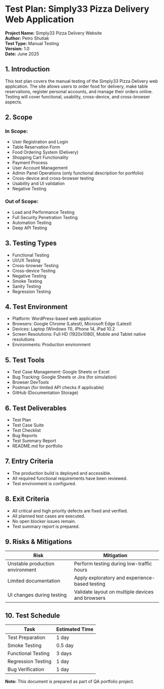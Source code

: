 
# Test Plan: Simply33 Pizza Delivery Web Application

**Project Name:** Simply33 Pizza Delivery Website  
**Author:** Petro Shutiak  
**Test Type:** Manual Testing  
**Version:** 1.0  
**Date:** June 2025

## 1. Introduction

This test plan covers the manual testing of the Simply33 Pizza Delivery web application. The site allows users to order food for delivery, make table reservations, register personal accounts, and manage their orders online. Testing will cover functional, usability, cross-device, and cross-browser aspects.

## 2. Scope

### In Scope:
- User Registration and Login
- Table Reservation Form
- Food Ordering System (Delivery)
- Shopping Cart Functionality
- Payment Process
- User Account Management
- Admin Panel Operations (only functional description for portfolio)
- Cross-device and cross-browser testing
- Usability and UI validation
- Negative Testing

### Out of Scope:
- Load and Performance Testing
- Full Security Penetration Testing
- Automation Testing
- Deep API Testing

## 3. Testing Types

- Functional Testing
- UI/UX Testing
- Cross-browser Testing
- Cross-device Testing
- Negative Testing
- Smoke Testing
- Sanity Testing
- Regression Testing

## 4. Test Environment

- Platform: WordPress-based web application
- Browsers: Google Chrome (Latest), Microsoft Edge (Latest)
- Devices: Laptop (Windows 11), iPhone 14, iPad 10.2
- Screen Resolutions: Full HD (1920x1080), Mobile and Tablet native resolutions
- Environments: Production environment

## 5. Test Tools

- Test Case Management: Google Sheets or Excel
- Bug Tracking: Google Sheets or Jira (for simulation)
- Browser DevTools
- Postman (for limited API checks if applicable)
- GitHub (Documentation Storage)

## 6. Test Deliverables

- Test Plan
- Test Case Suite
- Test Checklist
- Bug Reports
- Test Summary Report
- README.md for portfolio

## 7. Entry Criteria

- The production build is deployed and accessible.
- All required functional requirements have been reviewed.
- Test environment is configured.

## 8. Exit Criteria

- All critical and high priority defects are fixed and verified.
- All planned test cases are executed.
- No open blocker issues remain.
- Test summary report is prepared.

## 9. Risks & Mitigations

| Risk | Mitigation |
|------|-------------|
| Unstable production environment | Perform testing during low-traffic hours |
| Limited documentation | Apply exploratory and experience-based testing |
| UI changes during testing | Validate layout on multiple devices and browsers |

## 10. Test Schedule

| Task | Estimated Time |
|------|----------------|
| Test Preparation | 1 day |
| Smoke Testing | 0.5 day |
| Functional Testing | 3 days |
| Regression Testing | 1 day |
| Bug Verification | 1 day |

**Note:** This document is prepared as part of QA portfolio project.
